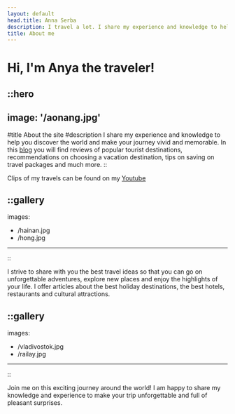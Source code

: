 ```yaml
---
layout: default
head.title: Anna Serba
description: I travel a lot. I share my experience and knowledge to help you discover the world and make your journey vivid and memorable.
title: About me
---
```

# Hi, I'm Anya the traveler!



::hero
---
image: '/aonang.jpg'
---
#title
About the site
#description
I share my experience and knowledge to help you discover the world and make your journey vivid and memorable. In this <a href="/articles">blog</a> you will find reviews of popular tourist destinations, recommendations on choosing a vacation destination, tips on saving on travel packages and much more.
::

Clips of my travels can be found on my <a target="_blank" href="https://www.youtube.com/@anna-in-travel-guide">Youtube</a>

::gallery
---
images:
  - /hainan.jpg
  - /hong.jpg
---
::

I strive to share with you the best travel ideas so that you can go on unforgettable adventures, explore new places and enjoy the highlights of your life. I offer articles about the best holiday destinations, the best hotels, restaurants and cultural attractions.


::gallery
---
images:
  - /vladivostok.jpg
  - /railay.jpg
---
::

Join me on this exciting journey around the world! I am happy to share my knowledge and experience to make your trip unforgettable and full of pleasant surprises.

